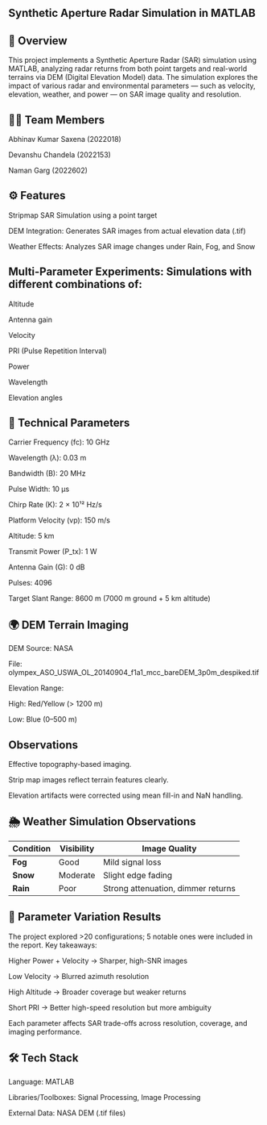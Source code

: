 ## Synthetic Aperture Radar Simulation in MATLAB

## 📡 Overview
This project implements a Synthetic Aperture Radar (SAR) simulation using MATLAB, analyzing radar returns from both point targets and real-world terrains via DEM (Digital Elevation Model) data. The simulation explores the impact of various radar and environmental parameters — such as velocity, elevation, weather, and power — on SAR image quality and resolution.

## 👨‍💻 Team Members
Abhinav Kumar Saxena (2022018)

Devanshu Chandela (2022153)

Naman Garg (2022602)

## ⚙️ Features
Stripmap SAR Simulation using a point target

DEM Integration: Generates SAR images from actual elevation data (.tif)

Weather Effects: Analyzes SAR image changes under Rain, Fog, and Snow

## Multi-Parameter Experiments: Simulations with different combinations of:

Altitude

Antenna gain 

Velocity 

PRI (Pulse Repetition Interval) 

Power 

Wavelength 

Elevation angles 


## 🧪 Technical Parameters
Carrier Frequency (fc): 10 GHz

Wavelength (λ): 0.03 m

Bandwidth (B): 20 MHz

Pulse Width: 10 µs

Chirp Rate (K): 2 × 10¹² Hz/s

Platform Velocity (vp): 150 m/s

Altitude: 5 km

Transmit Power (P_tx): 1 W

Antenna Gain (G): 0 dB

Pulses: 4096

Target Slant Range: 8600 m (7000 m ground + 5 km altitude)


## 🌍 DEM Terrain Imaging
DEM Source: NASA

File: olympex_ASO_USWA_OL_20140904_f1a1_mcc_bareDEM_3p0m_despiked.tif

Elevation Range:

High: Red/Yellow (> 1200 m)

Low: Blue (0–500 m)


## Observations
Effective topography-based imaging.

Strip map images reflect terrain features clearly.

Elevation artifacts were corrected using mean fill-in and NaN handling.


## 🌦 Weather Simulation Observations

| Condition | Visibility | Image Quality                      |
| --------- | ---------- | ---------------------------------- |
| **Fog**   | Good       | Mild signal loss                   |
| **Snow**  | Moderate   | Slight edge fading                 |
| **Rain**  | Poor       | Strong attenuation, dimmer returns |


## 🔬 Parameter Variation Results
The project explored >20 configurations; 5 notable ones were included in the report. Key takeaways:

Higher Power + Velocity → Sharper, high-SNR images

Low Velocity → Blurred azimuth resolution

High Altitude → Broader coverage but weaker returns

Short PRI → Better high-speed resolution but more ambiguity

Each parameter affects SAR trade-offs across resolution, coverage, and imaging performance.


## 🛠 Tech Stack

Language: MATLAB

Libraries/Toolboxes: Signal Processing, Image Processing

External Data: NASA DEM (.tif files)

